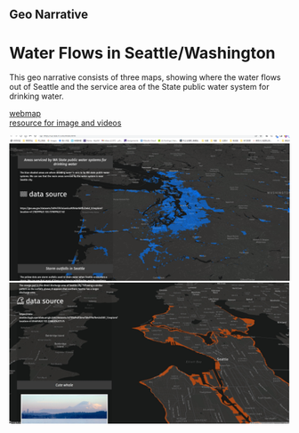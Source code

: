 ## Geo Narrative
# Water Flows in Seattle/Washington
This geo narrative consists of three maps, showing where the water flows out of Seattle and the service area of the State public water system for drinking water. 

[webmap](https://ychen21.github.io/Lab7GeoNarrative/)  
[resource for image and videos](https://www.pexels.com/zh-cn/)




![image info](img/drinkingwaterScreenshot.png)  
![image info](img/dischargScreenshot.png)

